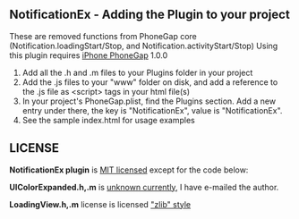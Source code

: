 ## NotificationEx - Adding the Plugin to your project ##

These are removed functions from PhoneGap core (Notification.loadingStart/Stop, and Notification.activityStart/Stop)
Using this plugin requires [iPhone PhoneGap](http://github.com/phonegap/phonegap-iphone) 1.0.0

1. Add all the .h and .m files to your Plugins folder in your project
2. Add the .js files to your "www" folder on disk, and add a reference to the .js file as &lt;script&gt; tags in your html file(s)
3. In your project's PhoneGap.plist, find the Plugins section. Add a new entry under there, the key is "NotificationEx", value is "NotificationEx".
4. See the sample index.html for usage examples

## LICENSE ##

**NotificationEx plugin** is [MIT licensed](http://www.opensource.org/licenses/mit-license.php) except for the code below:

**UIColorExpanded.h,.m** is [unknown currently](https://github.com/ars/uicolor-utilities), I have e-mailed the author.

**LoadingView.h,.m** license is licensed ["zlib" style](http://projectswithlove.com/about.html)
